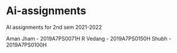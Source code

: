 # Ai-assignments

AI assignments for 2nd sem 2021-2022

Aman Jham - 2019A7PS0071H
R Vedang - 2019A7PS0150H
Shubh - 2019A7PS0100H
